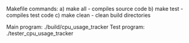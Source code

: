 Makefile commands:
a) make all - compiles source code
b) make test - compiles test code
c) make clean - clean build directories

Main program: ./build/cpu_usage_tracker
Test program: ./tester_cpu_usage_tracker